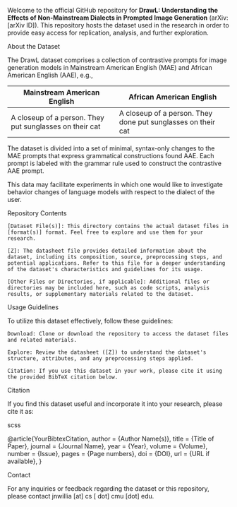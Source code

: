 Welcome to the official GitHub repository for **DrawL: Understanding the Effects of Non-Mainstream Dialects in Prompted
Image Generation** (arXiv: [arXiv ID]). This repository hosts the dataset used in the research in order to provide easy access for replication, analysis, and further exploration.

About the Dataset

The DrawL dataset comprises a collection of contrastive prompts for image generation models in Mainstream American English (MAE) and African American English (AAE), e.g.,

| Mainstream American English                             | African American English                                     |
| ------------------------------------------------------- | ------------------------------------------------------------ |
| A closeup of a person. They put sunglasses on their cat | A closeup of a person. They done put sunglasses on their cat |

The dataset is divided into a set of  minimal, syntax-only changes to the MAE prompts that express grammatical constructions found AAE. Each prompt is labeled with the grammar rule used to construct the contrastive AAE prompt.

 This data may facilitate experiments in which one would like to investigate behavior changes of language models with respect to the dialect of the user. 

Repository Contents

    [Dataset File(s)]: This directory contains the actual dataset files in [format(s)] format. Feel free to explore and use them for your research.

    [Z]: The datasheet file provides detailed information about the dataset, including its composition, source, preprocessing steps, and potential applications. Refer to this file for a deeper understanding of the dataset's characteristics and guidelines for its usage.

    [Other Files or Directories, if applicable]: Additional files or directories may be included here, such as code scripts, analysis results, or supplementary materials related to the dataset.

Usage Guidelines

To utilize this dataset effectively, follow these guidelines:

    Download: Clone or download the repository to access the dataset files and related materials.

    Explore: Review the datasheet ([Z]) to understand the dataset's structure, attributes, and any preprocessing steps applied.

    Citation: If you use this dataset in your work, please cite it using the provided BibTeX citation below.

Citation

If you find this dataset useful and incorporate it into your research, please cite it as:

scss

@article{YourBibtexCitation,
  author = {Author Name(s)},
  title = {Title of Paper},
  journal = {Journal Name},
  year = {Year},
  volume = {Volume},
  number = {Issue},
  pages = {Page numbers},
  doi = {DOI},
  url = {URL if available},
}


Contact

For any inquiries or feedback regarding the dataset or this repository, please contact jnwillia [at] cs [ dot] cmu [dot] edu.